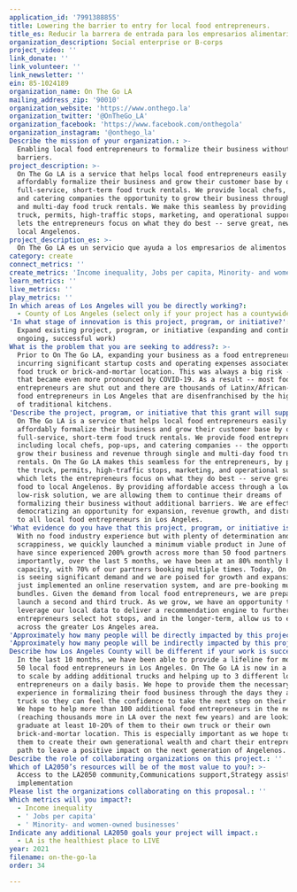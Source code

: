 ```yaml
---
application_id: '7991388855'
title: Lowering the barrier to entry for local food entrepreneurs.
title_es: Reducir la barrera de entrada para los empresarios alimentarios locales
organization_description: Social enterprise or B-corps
project_video: ''
link_donate: ''
link_volunteer: ''
link_newsletter: ''
ein: 85-1024189
organization_name: On The Go LA
mailing_address_zip: '90010'
organization_website: 'https://www.onthego.la'
organization_twitter: '@OnTheGo_LA'
organization_facebook: 'https://www.facebook.com/onthegola'
organization_instagram: '@onthego_la'
Describe the mission of your organization.: >-
  Enabling local food entrepreneurs to formalize their business without
  barriers.
project_description: >-
  On The Go LA is a service that helps local food entrepreneurs easily &
  affordably formalize their business and grow their customer base by offering
  full-service, short-term food truck rentals. We provide local chefs, pop-ups,
  and catering companies the opportunity to grow their business through single
  and multi-day food truck rentals. We make this seamless by providing the
  truck, permits, high-traffic stops, marketing, and operational support, which
  lets the entrepreneurs focus on what they do best -- serve great, new food to
  local Angelenos.
project_description_es: >-
  On The Go LA es un servicio que ayuda a los empresarios de alimentos locales a formalizar su negocio de manera fácil y asequible y a hacer crecer su base de clientes al ofrecer servicios completos de alquiler de camiones de comida a corto plazo. Brindamos a los chefs locales, restaurantes pop-ups y las empresas de catering la oportunidad de hacer crecer su negocio a través del alquiler de camiones de comida para uno o varios días. Hacemos que esto sea perfecto al proporcionar el camión, los permisos, las paradas de alto tráfico, el marketing y el apoyo operativo, lo que permite a los empresarios concentrarse en lo que hacen mejor: servir comida nueva y excelente a los residentes de Los Ángeles.
category: create
connect_metrics: ''
create_metrics: 'Income inequality, Jobs per capita, Minority- and women-owned businesses'
learn_metrics: ''
live_metrics: ''
play_metrics: ''
In which areas of Los Angeles will you be directly working?:
  - County of Los Angeles (select only if your project has a countywide benefit)
'In what stage of innovation is this project, program, or initiative?': >-
  Expand existing project, program, or initiative (expanding and continuing
  ongoing, successful work)
What is the problem that you are seeking to address?: >-
  Prior to On The Go LA, expanding your business as a food entrepreneur meant
  incurring significant startup costs and operating expenses associated with a
  food truck or brick-and-mortar location. This was always a big risk -- one
  that became even more pronounced by COVID-19. As a result -- most food
  entrepreneurs are shut out and there are thousands of Latinx/African-American
  food entrepreneurs in Los Angeles that are disenfranchised by the high costs
  of traditional kitchens.
'Describe the project, program, or initiative that this grant will support to address the problem identified.': >-
  On The Go LA is a service that helps local food entrepreneurs easily &
  affordably formalize their business and grow their customer base by offering
  full-service, short-term food truck rentals. We provide food entrepreneurs --
  including local chefs, pop-ups, and catering companies -- the opportunity to
  grow their business and revenue through single and multi-day food truck
  rentals. On The Go LA makes this seamless for the entrepreneurs, by providing
  the truck, permits, high-traffic stops, marketing, and operational support,
  which lets the entrepreneurs focus on what they do best -- serve great, new
  food to local Angelenos. By providing affordable access through a low-cost,
  low-risk solution, we are allowing them to continue their dreams of
  formalizing their business without additional barriers. We are effectively
  democratizing an opportunity for expansion, revenue growth, and distribution
  to all local food entrepreneurs in Los Angeles.
'What evidence do you have that this project, program, or initiative is or will be successful, and how will you define and measure success?': >-
  With no food industry experience but with plenty of determination and
  scrappiness, we quickly launched a minimum viable product in June of 2020 and
  have since experienced 200% growth across more than 50 food partners. Most
  importantly, over the last 5 months, we have been at an 80% monthly booking
  capacity, with 70% of our partners booking multiple times. Today, On The Go LA
  is seeing significant demand and we are poised for growth and expansion. We've
  just implemented an online reservation system, and are pre-booking multi-day
  bundles. Given the demand from local food entrepreneurs, we are preparing to
  launch a second and third truck. As we grow, we have an opportunity to
  leverage our local data to deliver a recommendation engine to further help
  entrepreneurs select hot stops, and in the longer-term, allow us to expand
  across the greater Los Angeles area.
'Approximately how many people will be directly impacted by this project, program, or initiative?': '150'
'Approximately how many people will be indirectly impacted by this project, program, or initiative?': '41350'
Describe how Los Angeles County will be different if your work is successful.: >-
  In the last 10 months, we have been able to provide a lifeline for more than
  50 local food entrepreneurs in Los Angeles. On The Go LA is now in a position
  to scale by adding additional trucks and helping up to 3 different local
  entrepreneurs on a daily basis. We hope to provide them the necessary
  experience in formalizing their food business through the days they are on our
  truck so they can feel the confidence to take the next step on their journey.
  We hope to help more than 100 additional food entrepreneurs in the next year
  (reaching thousands more in LA over the next few years) and are looking to
  graduate at least 10-20% of them to their own truck or their own
  brick-and-mortar location. This is especially important as we hope to enable
  them to create their own generational wealth and chart their entrepreneurial
  path to leave a positive impact on the next generation of Angelenos.
Describe the role of collaborating organizations on this project.: ''
Which of LA2050’s resources will be of the most value to you?: >-
  Access to the LA2050 community,Communications support,Strategy assistance and
  implementation
Please list the organizations collaborating on this proposal.: ''
Which metrics will you impact?:
  - Income inequality
  - ' Jobs per capita'
  - ' Minority- and women-owned businesses'
Indicate any additional LA2050 goals your project will impact.:
  - LA is the healthiest place to LIVE
year: 2021
filename: on-the-go-la
order: 34

---
```

